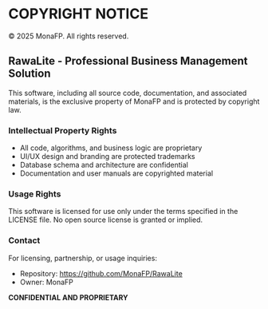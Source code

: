 # COPYRIGHT NOTICE

© 2025 MonaFP. All rights reserved.

## RawaLite - Professional Business Management Solution

This software, including all source code, documentation, and associated materials, 
is the exclusive property of MonaFP and is protected by copyright law.

### Intellectual Property Rights
- All code, algorithms, and business logic are proprietary
- UI/UX design and branding are protected trademarks
- Database schema and architecture are confidential
- Documentation and user manuals are copyrighted material

### Usage Rights
This software is licensed for use only under the terms specified in the LICENSE file.
No open source license is granted or implied.

### Contact
For licensing, partnership, or usage inquiries:
- Repository: https://github.com/MonaFP/RawaLite
- Owner: MonaFP

**CONFIDENTIAL AND PROPRIETARY**
